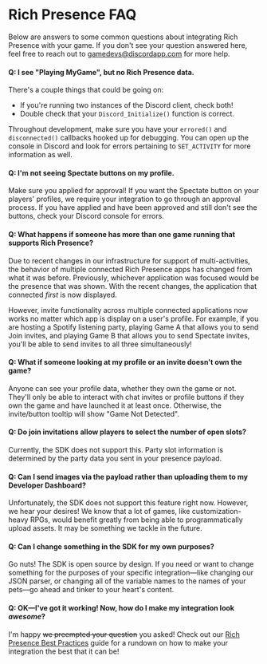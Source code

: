 # Rich Presence FAQ

Below are answers to some common questions about integrating Rich Presence with your game. If you don't see your question answered here, feel free to reach out to [gamedevs@discordapp.com](mailto:gamedevs@discordapp.com) for more help.

#### Q: I see "Playing MyGame", but no Rich Presence data.

There's a couple things that could be going on:

- If you're running two instances of the Discord client, check both!
- Double check that your `Discord_Initialize()` function is correct.

Throughout development, make sure you have your `errored()` and `disconnected()` callbacks hooked up for debugging. You can open up the console in Discord and look for errors pertaining to `SET_ACTIVITY` for more information as well.

#### Q: I'm not seeing Spectate buttons on my profile.

Make sure you applied for approval! If you want the Spectate button on your players' profiles, we require your integration to go through an approval process. If you have applied and have been approved and still don't see the buttons, check your Discord console for errors.

#### Q: What happens if someone has more than one game running that supports Rich Presence?

Due to recent changes in our infrastructure for support of multi-activities, the behavior of multiple connected Rich Presence apps has changed from what it was before. Previously, whichever application was focused would be the presence that was shown. With the recent changes, the application that connected _first_ is now displayed.

However, invite functionality across multiple connected applications now works no matter which app is display on a user's profile. For example, if you are hosting a Spotify listening party, playing Game A that allows you to send Join invites, and playing Game B that allows you to send Spectate invites, you'll be able to send invites to all three simultaneously!

#### Q: What if someone looking at my profile or an invite doesn't own the game?

Anyone can see your profile data, whether they own the game or not. They'll only be able to interact with chat invites or profile buttons if they own the game and have launched it at least once. Otherwise, the invite/button tooltip will show "Game Not Detected".

#### Q: Do join invitations allow players to select the number of open slots?

Currently, the SDK does not support this. Party slot information is determined by the party data you sent in your presence payload.

#### Q: Can I send images via the payload rather than uploading them to my Developer Dashboard?

Unfortunately, the SDK does not support this feature right now. However, we hear your desires! We know that a lot of games, like customization-heavy RPGs, would benefit greatly from being able to programmatically upload assets. It may be something we tackle in the future.

#### Q: Can I change something in the SDK for my own purposes?

Go nuts! The SDK is open source by design. If you need or want to change something for the purposes of your specific integration—like changing our JSON parser, or changing all of the variable names to the names of your pets—go ahead and tinker to your heart's content.

#### Q: OK—I've got it working! Now, how do I make my integration look _awesome_?

I'm happy ~~we preempted your question~~ you asked! Check out our [Rich Presence Best Practices](#DOCS_RICH_PRESENCE_BEST_PRACTICES/) guide for a rundown on how to make your integration the best that it can be!
